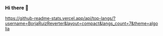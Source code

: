 ### Hi there 👋

https://github-readme-stats.vercel.app/api/top-langs/?username=BorjaRuizReverter&layout=compact&langs_count=7&theme=algolia

<!--
**BorjaRuizReverter/BorjaRuizReverter** is a ✨ _special_ ✨ repository because its `README.md` (this file) appears on your GitHub profile.

Here are some ideas to get you started:

- 🔭 I’m currently working on ...
- 🌱 I’m currently learning ...
- 👯 I’m looking to collaborate on ...
- 🤔 I’m looking for help with ...
- 💬 Ask me about ...
- 📫 How to reach me: ...
- 😄 Pronouns: ...
- ⚡ Fun fact: ...
-->
